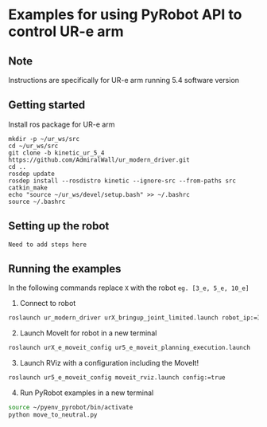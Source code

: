 
# Examples for using PyRobot API to control UR-e arm

## Note
Instructions are specifically for UR-e arm running 5.4 software version

## Getting started
Install ros package for UR-e arm
```
mkdir -p ~/ur_ws/src
cd ~/ur_ws/src
git clone -b kinetic_ur_5_4 https://github.com/AdmiralWall/ur_modern_driver.git
cd ..
rosdep update
rosdep install --rosdistro kinetic --ignore-src --from-paths src
catkin_make
echo "source ~/ur_ws/devel/setup.bash" >> ~/.bashrc
source ~/.bashrc
```

## Setting up the robot
```
Need to add steps here
```

## Running the examples
In the following commands replace `X` with the robot `eg. [3_e, 5_e, 10_e]
`
1. Connect to robot
```bash
roslaunch ur_modern_driver urX_bringup_joint_limited.launch robot_ip:=IP_OF_THE_ROBOT use_lowbandwidth_trajectory_follower:=true
```

2. Launch MoveIt for robot in a new terminal
```bash
roslaunch urX_e_moveit_config ur5_e_moveit_planning_execution.launch
```

3. Launch RViz with a configuration including the MoveIt! 
```bash
roslaunch ur5_e_moveit_config moveit_rviz.launch config:=true
```

4. Run PyRobot examples in a new terminal
```bash
source ~/pyenv_pyrobot/bin/activate
python move_to_neutral.py
```